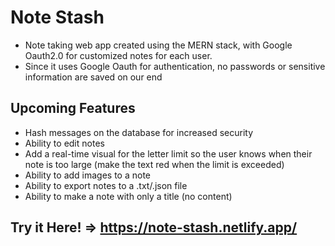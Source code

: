 # Note Stash
- Note taking web app created using the MERN stack, with Google Oauth2.0 for customized notes for each user.
- Since it uses Google Oauth for authentication, no passwords or sensitive information are saved on our end

## Upcoming Features
- Hash messages on the database for increased security
- Ability to edit notes
- Add a real-time visual for the letter limit so the user knows when their note is too large (make the text red when the limit is exceeded)
- Ability to add images to a note
- Ability to export notes to a .txt/.json file
- Ability to make a note with only a title (no content)

## Try it Here! => https://note-stash.netlify.app/